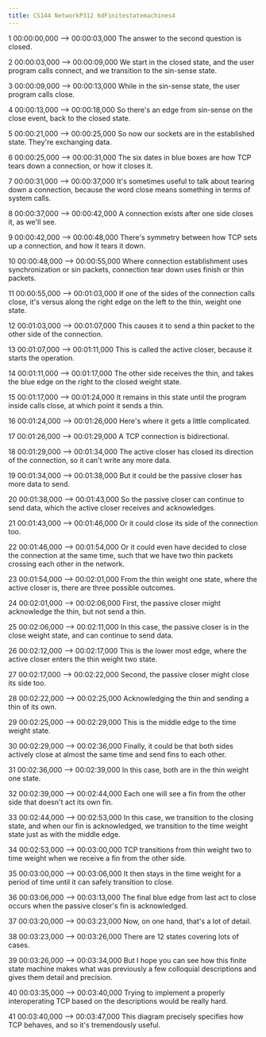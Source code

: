 ```yaml
---
title: CS144 NetworkP312 6dFinitestatemachines4
---
```


1
00:00:00,000 --> 00:00:03,000
The answer to the second question is closed.

2
00:00:03,000 --> 00:00:09,000
We start in the closed state, and the user program calls connect, and we transition to the sin-sense state.

3
00:00:09,000 --> 00:00:13,000
While in the sin-sense state, the user program calls close.

4
00:00:13,000 --> 00:00:18,000
So there's an edge from sin-sense on the close event, back to the closed state.

5
00:00:21,000 --> 00:00:25,000
So now our sockets are in the established state. They're exchanging data.

6
00:00:25,000 --> 00:00:31,000
The six dates in blue boxes are how TCP tears down a connection, or how it closes it.

7
00:00:31,000 --> 00:00:37,000
It's sometimes useful to talk about tearing down a connection, because the word close means something in terms of system calls.

8
00:00:37,000 --> 00:00:42,000
A connection exists after one side closes it, as we'll see.

9
00:00:42,000 --> 00:00:48,000
There's symmetry between how TCP sets up a connection, and how it tears it down.

10
00:00:48,000 --> 00:00:55,000
Where connection establishment uses synchronization or sin packets, connection tear down uses finish or thin packets.

11
00:00:55,000 --> 00:01:03,000
If one of the sides of the connection calls close, it's versus along the right edge on the left to the thin, weight one state.

12
00:01:03,000 --> 00:01:07,000
This causes it to send a thin packet to the other side of the connection.

13
00:01:07,000 --> 00:01:11,000
This is called the active closer, because it starts the operation.

14
00:01:11,000 --> 00:01:17,000
The other side receives the thin, and takes the blue edge on the right to the closed weight state.

15
00:01:17,000 --> 00:01:24,000
It remains in this state until the program inside calls close, at which point it sends a thin.

16
00:01:24,000 --> 00:01:26,000
Here's where it gets a little complicated.

17
00:01:26,000 --> 00:01:29,000
A TCP connection is bidirectional.

18
00:01:29,000 --> 00:01:34,000
The active closer has closed its direction of the connection, so it can't write any more data.

19
00:01:34,000 --> 00:01:38,000
But it could be the passive closer has more data to send.

20
00:01:38,000 --> 00:01:43,000
So the passive closer can continue to send data, which the active closer receives and acknowledges.

21
00:01:43,000 --> 00:01:46,000
Or it could close its side of the connection too.

22
00:01:46,000 --> 00:01:54,000
Or it could even have decided to close the connection at the same time, such that we have two thin packets crossing each other in the network.

23
00:01:54,000 --> 00:02:01,000
From the thin weight one state, where the active closer is, there are three possible outcomes.

24
00:02:01,000 --> 00:02:06,000
First, the passive closer might acknowledge the thin, but not send a thin.

25
00:02:06,000 --> 00:02:11,000
In this case, the passive closer is in the close weight state, and can continue to send data.

26
00:02:12,000 --> 00:02:17,000
This is the lower most edge, where the active closer enters the thin weight two state.

27
00:02:17,000 --> 00:02:22,000
Second, the passive closer might close its side too.

28
00:02:22,000 --> 00:02:25,000
Acknowledging the thin and sending a thin of its own.

29
00:02:25,000 --> 00:02:29,000
This is the middle edge to the time weight state.

30
00:02:29,000 --> 00:02:36,000
Finally, it could be that both sides actively close at almost the same time and send fins to each other.

31
00:02:36,000 --> 00:02:39,000
In this case, both are in the thin weight one state.

32
00:02:39,000 --> 00:02:44,000
Each one will see a fin from the other side that doesn't act its own fin.

33
00:02:44,000 --> 00:02:53,000
In this case, we transition to the closing state, and when our fin is acknowledged, we transition to the time weight state just as with the middle edge.

34
00:02:53,000 --> 00:03:00,000
TCP transitions from thin weight two to time weight when we receive a fin from the other side.

35
00:03:00,000 --> 00:03:06,000
It then stays in the time weight for a period of time until it can safely transition to close.

36
00:03:06,000 --> 00:03:13,000
The final blue edge from last act to close occurs when the passive closer's fin is acknowledged.

37
00:03:20,000 --> 00:03:23,000
Now, on one hand, that's a lot of detail.

38
00:03:23,000 --> 00:03:26,000
There are 12 states covering lots of cases.

39
00:03:26,000 --> 00:03:34,000
But I hope you can see how this finite state machine makes what was previously a few colloquial descriptions and gives them detail and precision.

40
00:03:35,000 --> 00:03:40,000
Trying to implement a properly interoperating TCP based on the descriptions would be really hard.

41
00:03:40,000 --> 00:03:47,000
This diagram precisely specifies how TCP behaves, and so it's tremendously useful.


